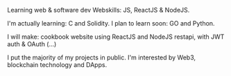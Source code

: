Learning web & software dev
Webskills: JS, ReactJS & NodeJS.

  I'm actually learning: C and Solidity.
  I plan to learn soon: GO and Python.

I will make: cookbook website using ReactJS and NodeJS restapi, with JWT auth & OAuth (...)

I put the majority of my projects in public.
I'm interested by Web3, blockchain technology and DApps.
